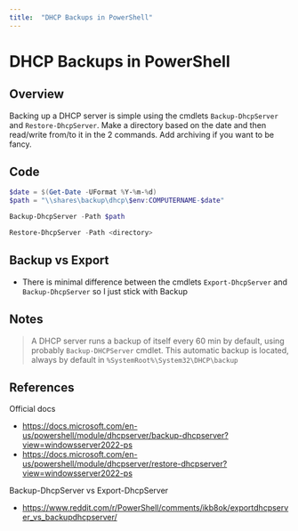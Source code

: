 ```yaml
---
title:  "DHCP Backups in PowerShell"
---
```

# DHCP Backups in PowerShell
## Overview
Backing up a DHCP server is simple using the cmdlets `Backup-DhcpServer` and `Restore-DhcpServer`. Make a directory based on the date and then read/write from/to it in the 2 commands. Add archiving if you want to be fancy.

## Code
```powershell
$date = $(Get-Date -UFormat %Y-%m-%d)
$path = "\\shares\backup\dhcp\$env:COMPUTERNAME-$date"

Backup-DhcpServer -Path $path
```

```powershell
Restore-DhcpServer -Path <directory>
```

## Backup vs Export
* There is minimal difference between the cmdlets `Export-DhcpServer` and `Backup-DhcpServer` so I just stick with Backup

## Notes
> A DHCP server runs a backup of itself every 60 min by default, using probably `Backup-DHCPServer` cmdlet. This automatic backup is located, always by default in `%SystemRoot%\System32\DHCP\backup`

## References
Official docs
* https://docs.microsoft.com/en-us/powershell/module/dhcpserver/backup-dhcpserver?view=windowsserver2022-ps
* https://docs.microsoft.com/en-us/powershell/module/dhcpserver/restore-dhcpserver?view=windowsserver2022-ps

Backup-DhcpServer vs Export-DhcpServer
* https://www.reddit.com/r/PowerShell/comments/ikb8ok/exportdhcpserver_vs_backupdhcpserver/
